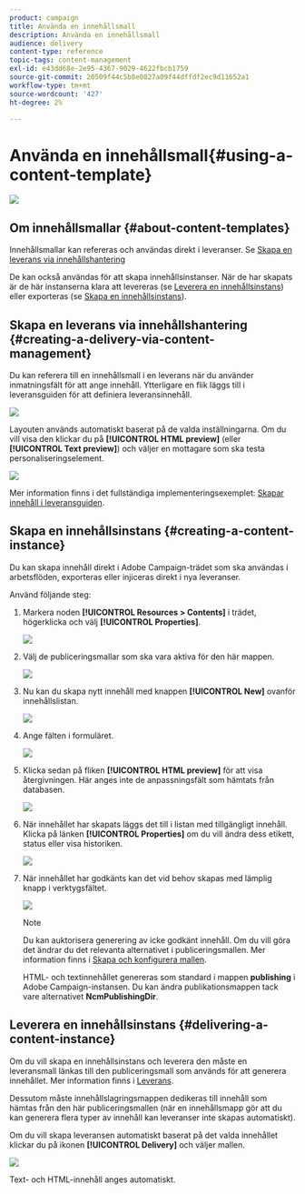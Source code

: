 ```yaml
---
product: campaign
title: Använda en innehållsmall
description: Använda en innehållsmall
audience: delivery
content-type: reference
topic-tags: content-management
exl-id: e43dd68e-2e95-4367-9029-4622fbcb1759
source-git-commit: 20509f44c5b8e0827a09f44dffdf2ec9d11652a1
workflow-type: tm+mt
source-wordcount: '427'
ht-degree: 2%

---
```


# Använda en innehållsmall{#using-a-content-template}

![](../../assets/common.svg)

## Om innehållsmallar {#about-content-templates}

Innehållsmallar kan refereras och användas direkt i leveranser. Se [Skapa en leverans via innehållshantering](#creating-a-delivery-via-content-management)

De kan också användas för att skapa innehållsinstanser. När de har skapats är de här instanserna klara att levereras (se [Leverera en innehållsinstans](#delivering-a-content-instance)) eller exporteras (se [Skapa en innehållsinstans](#creating-a-content-instance)).

## Skapa en leverans via innehållshantering {#creating-a-delivery-via-content-management}

Du kan referera till en innehållsmall i en leverans när du använder inmatningsfält för att ange innehåll. Ytterligare en flik läggs till i leveransguiden för att definiera leveransinnehåll.

![](assets/s_ncs_content_deliver_a_content.png)

Layouten används automatiskt baserat på de valda inställningarna. Om du vill visa den klickar du på **[!UICONTROL HTML preview]** (eller **[!UICONTROL Text preview]**) och väljer en mottagare som ska testa personaliseringselement.

![](assets/s_ncs_content_deliver_a_content_html.png)

Mer information finns i det fullständiga implementeringsexemplet: [Skapar innehåll i leveransguiden](use-case--creating-content-management.md#creating-content-in-the-delivery-wizard).

## Skapa en innehållsinstans {#creating-a-content-instance}

Du kan skapa innehåll direkt i Adobe Campaign-trädet som ska användas i arbetsflöden, exporteras eller injiceras direkt i nya leveranser.

Använd följande steg:

1. Markera noden **[!UICONTROL Resources > Contents]** i trädet, högerklicka och välj **[!UICONTROL Properties]**.

   ![](assets/s_ncs_content_folder_properties.png)

1. Välj de publiceringsmallar som ska vara aktiva för den här mappen.

   ![](assets/s_ncs_content_folder_templates.png)

1. Nu kan du skapa nytt innehåll med knappen **[!UICONTROL New]** ovanför innehållslistan.

   ![](assets/s_ncs_content_folder_create_a_template.png)

1. Ange fälten i formuläret.

   ![](assets/s_ncs_content_folder_use_a_template.png)

1. Klicka sedan på fliken **[!UICONTROL HTML preview]** för att visa återgivningen. Här anges inte de anpassningsfält som hämtats från databasen.

   ![](assets/s_ncs_content_folder_use_a_template_preview.png)

1. När innehållet har skapats läggs det till i listan med tillgängligt innehåll. Klicka på länken **[!UICONTROL Properties]** om du vill ändra dess etikett, status eller visa historiken.

   ![](assets/s_ncs_content_folder_template_properties.png)

1. När innehållet har godkänts kan det vid behov skapas med lämplig knapp i verktygsfältet.

   ![](assets/s_ncs_content_folder_template_generate.png)

   >[!NOTE]
   >
   >Du kan auktorisera generering av icke godkänt innehåll. Om du vill göra det ändrar du det relevanta alternativet i publiceringsmallen. Mer information finns i [Skapa och konfigurera mallen](publication-templates.md#creating-and-configuring-the-template).

   HTML- och textinnehållet genereras som standard i mappen **publishing** i Adobe Campaign-instansen. Du kan ändra publikationsmappen tack vare alternativet **NcmPublishingDir**.

## Leverera en innehållsinstans {#delivering-a-content-instance}

Om du vill skapa en innehållsinstans och leverera den måste en leveransmall länkas till den publiceringsmall som används för att generera innehållet. Mer information finns i [Leverans](publication-templates.md#delivery).

Dessutom måste innehållslagringsmappen dedikeras till innehåll som hämtas från den här publiceringsmallen (när en innehållsmapp gör att du kan generera flera typer av innehåll kan leveranser inte skapas automatiskt).

Om du vill skapa leveransen automatiskt baserat på det valda innehållet klickar du på ikonen **[!UICONTROL Delivery]** och väljer mallen.

![](assets/s_ncs_content_folder_create_the_delivery.png)

Text- och HTML-innehåll anges automatiskt.
